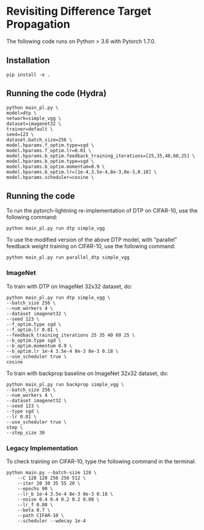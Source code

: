 # Revisiting Difference Target Propagation

The following code runs on Python > 3.6 with Pytorch 1.7.0.
## Installation
```console
pip install -e .
```


## Running the code (Hydra)

```
python main_pl.py \
model=dtp \
network=simple_vgg \
dataset=imagenet32 \
trainer=default \
seed=123 \
dataset.batch_size=256 \
model.hparams.f_optim.type=sgd \
model.hparams.f_optim.lr=0.01 \
model.hparams.b_optim.feedback_training_iterations=[25,35,40,60,25] \
model.hparams.b_optim.type=sgd \
model.hparams.b_optim.momentum=0.9 \
model.hparams.b_optim.lr=[1e-4,3.5e-4,8e-3,8e-3,0.18] \
model.hparams.scheduler=cosine \
```


## Running the code
To run the pytorch-lightning re-implementation of DTP on CIFAR-10, use the following command:
```console
python main_pl.py run dtp simple_vgg
```

To use the modified version of the above DTP model, with "parallel" feedback weight training on CIFAR-10, use the following command:
```console
python main_pl.py run parallel_dtp simple_vgg
```

### ImageNet

To train with DTP on ImageNet 32x32 dataset, do:
```
python main_pl.py run dtp simple_vgg \
--batch_size 256 \
--num_workers 4 \
--dataset imagenet32 \
--seed 123 \
--f_optim.type sgd \
--f_optim.lr 0.01 \
--feedback_training_iterations 25 35 40 60 25 \
--b_optim.type sgd \
--b_optim.momentum 0.9 \
--b_optim.lr 1e-4 3.5e-4 8e-3 8e-3 0.18 \
--use_scheduler true \
cosine
```

To train with backprop baseline on ImageNet 32x32 dataset, do:
```
python main_pl.py run backprop simple_vgg \
--batch_size 256 \
--num_workers 4 \
--dataset imagenet32 \
--seed 123 \
--type sgd \
--lr 0.01 \
--use_scheduler true \
step \
--step_size 30
```


### Legacy Implementation
To check training on CIFAR-10, type the following command in the terminal:

```console
python main.py --batch-size 128 \
    --C 128 128 256 256 512 \
    --iter 20 30 35 55 20 \
    --epochs 90 \
    --lr_b 1e-4 3.5e-4 8e-3 8e-3 0.18 \
    --noise 0.4 0.4 0.2 0.2 0.08 \
    --lr_f 0.08 \
    --beta 0.7 \
    --path CIFAR-10 \
    --scheduler --wdecay 1e-4
```
